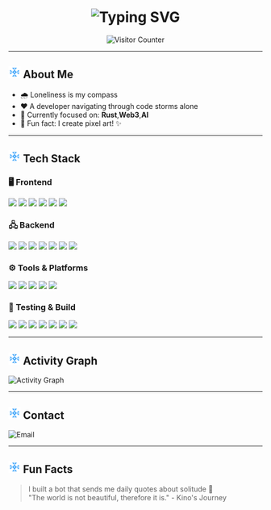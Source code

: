 <!-- Profile Section -->
<h1 align="center">
  <img src="https://readme-typing-svg.herokuapp.com/?lines=Who+am+I%3F;Who+can+tell+me!;Loneliness+is+my+guide...&center=true&size=30&color=black" alt="Typing SVG">
</h1>

<div align="center">
  <img src="https://count.getloli.com/get/@trueLoving?theme=booru-yuyuyui" alt="Visitor Counter" />
</div>

---

## <img src="./svg/snow.svg" width="24" alt="Icon" /> About Me

- 🌧️ Loneliness is my compass  
- ❤️ A developer navigating through code storms alone  
- 🎯 Currently focused on: **Rust**,**Web3**,**AI** 
- 🎨 Fun fact: I create pixel art! ✨  

---

## <img src="./svg/snow.svg" width="24" alt="Icon" /> Tech Stack

### 🖥️ Frontend
<p>
  <img src="https://img.shields.io/badge/-HTML5-333333?style=for-the-badge&logo=HTML5" />
  <img src="https://img.shields.io/badge/-CSS3-333333?style=for-the-badge&logo=CSS3" />
  <img src="https://img.shields.io/badge/-JavaScript-333333?style=for-the-badge&logo=JavaScript" />
  <img src="https://img.shields.io/badge/-VueJS-333333?style=for-the-badge&logo=Vue.js" />
  <img src="https://img.shields.io/badge/-astro-333333?style=for-the-badge&logo=astro" />
  <img src="https://img.shields.io/badge/-next.js-333333?style=for-the-badge&logo=nextdotjs" />
</p>

### 🖧 Backend
<p>
  <img src="https://img.shields.io/badge/-Node.js-333333?style=for-the-badge&logo=node.js" />
  <img src="https://img.shields.io/badge/-Rust-333333?style=for-the-badge&logo=rust&logoColor=blue" />
  <img src="https://img.shields.io/badge/-nestjs-333333?style=for-the-badge&logo=nestjs" />
  <img src="https://img.shields.io/badge/-mysql-333333?style=for-the-badge&logo=mysql" />
  <img src="https://img.shields.io/badge/-deno-333333?style=for-the-badge&logo=deno" />
  <img src="https://img.shields.io/badge/-bun-333333?style=for-the-badge&logo=bun" />
  <img src="https://img.shields.io/badge/-python-333333?style=for-the-badge&logo=python" />
</p>

### ⚙️ Tools & Platforms
<p>
  <img src="https://img.shields.io/badge/-Git-333333?style=for-the-badge&logo=git" />
  <img src="https://img.shields.io/badge/-GitHub-333333?style=for-the-badge&logo=github" />
  <img src="https://img.shields.io/badge/-Markdown-333333?style=for-the-badge&logo=markdown" />
  <img src="https://img.shields.io/badge/-Code-333333?style=for-the-badge&logo=visualstudiocode" />
  <img src="https://img.shields.io/badge/-docker-333333?style=for-the-badge&logo=docker" />
</p>

### 🧪 Testing & Build
<p>
  <img src="https://img.shields.io/badge/-Webpack-333333?style=for-the-badge&logo=Webpack" />
  <img src="https://img.shields.io/badge/-Rollup-333333?style=for-the-badge&logo=rollupdotjs" />
  <img src="https://img.shields.io/badge/-Vite-333333?style=for-the-badge&logo=Vite" />
  <img src="https://img.shields.io/badge/-babel-333333?style=for-the-badge&logo=babel" />
  <img src="https://img.shields.io/badge/-postcss-333333?style=for-the-badge&logo=postcss" />
  <img src="https://img.shields.io/badge/-vitest-333333?style=for-the-badge&logo=vitest" />
  <img src="https://img.shields.io/badge/-jest-333333?style=for-the-badge&logo=jest" />
</p>

<!-- ---

## <img src="./svg/snow.svg" width="24" alt="Icon" /> Live2D Model & Dynamic Background

<p align="center">
  <a href="https://your-github-pages-link" target="_blank">
    <img src="https://raw.githubusercontent.com/trueLoving/YOUR_REPO/main/images/live2d_preview.gif" alt="Live2D Preview" width="320"/>
  </a>
</p>

<p align="center">
  👉 <a href="https://your-github-pages-link" target="_blank">Experience my interactive Live2D model!</a>
</p>

> GitHub Profile doesn't support dynamic JS effects. Click above for full experience! -->

---
<!-- 
## <img src="./svg/snow.svg" width="24" alt="Icon" /> GitHub Stats

<p>
  <img src="https://github-readme-stats.vercel.app/api?username=trueLoving&show_icons=true&theme=radical&hide_border=true&bg_color=0D1117&title_color=FF6F61&icon_color=FF6F61" alt="GitHub Stats" />
  <img src="https://github-readme-stats.vercel.app/api/top-langs/?username=trueLoving&layout=compact&theme=radical&hide_border=true&bg_color=0D1117&title_color=FF6F61&icon_color=FF6F61" alt="Top Languages" />
</p>

--- -->

## <img src="./svg/snow.svg" width="24" alt="Icon" /> Activity Graph

<p>
  <img src="https://github-readme-activity-graph.vercel.app/graph?username=trueLoving&theme=github-dark&hide_border=true&bg_color=0D1117&color=FF6F61&line=FF6F61&point=FFFFFF" alt="Activity Graph" />
</p>

---

## <img src="./svg/snow.svg" width="24" alt="Icon" /> Contact

<p>
  <a>
    <img src="https://img.shields.io/badge/Email-D14836?style=for-the-badge&logo=gmail&logoColor=white" alt="Email" />
  </a>
</p>

---

## <img src="./svg/snow.svg" width="24" alt="Icon" /> Fun Facts

> I built a bot that sends me daily quotes about solitude 🌌  
> "The world is not beautiful, therefore it is." - Kino's Journey